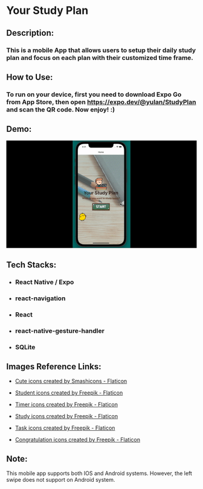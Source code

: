 # Your Study Plan

## Description:

### This is a mobile App that allows users to setup their daily study plan and focus on each plan with their customized time frame.

## How to Use:
### To run on your device, first you need to download Expo Go from App Store, then open https://expo.dev/@yulan/StudyPlan and scan the QR code. Now enjoy! :) 

## Demo:

![demo-gif](./assets/demo.gif)

## Tech Stacks:

- ### React Native / Expo

- ### react-navigation

- ### React

- ### react-native-gesture-handler

- ### SQLite

## Images Reference Links:

- <a href="https://www.flaticon.com/free-icons/cute" title="cute icons">Cute icons created by Smashicons - Flaticon</a>

- <a href="https://www.flaticon.com/free-icons/student" title="student icons">Student icons created by Freepik - Flaticon</a>

- <a href="https://www.flaticon.com/free-icons/timer" title="timer icons">Timer icons created by Freepik - Flaticon</a>

- <a href="https://www.flaticon.com/free-icons/study" title="study icons">Study icons created by Freepik - Flaticon</a>

- <a href="https://www.flaticon.com/free-icons/task" title="task icons">Task icons created by Freepik - Flaticon</a>

- <a href="https://www.flaticon.com/free-icons/congratulation" title="congratulation icons">Congratulation icons created by Freepik - Flaticon</a>

## Note:

This mobile app supports both IOS and Android systems. However, the left swipe does not support on Android system.

